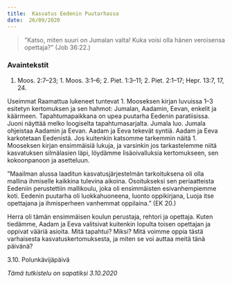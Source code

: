 ```yaml
---
title:  Kasvatus Eedenin Puutarhassa
date:  26/09/2020
---
```


> <p></p>
> ”Katso, miten suuri on Jumalan valta! Kuka voisi olla hänen veroisensa opettaja?” (Job 36:22.)

### Avaintekstit
1. Moos. 2:7–23;  1. Moos. 3:1–6;  2. Piet. 1:3–11;  2. Piet. 2:1–17; Hepr. 13:7, 17, 24.

Useimmat Raamattua lukeneet tuntevat 1. Mooseksen kirjan luvuissa 1–3 esitetyn kertomuksen ja sen hahmot: Jumalan, Aadamin, Eevan, enkelit ja käärmeen. Tapahtumapaikkana on upea puutarha Eedenin paratiisissa. Juoni näyttää melko loogiselta tapahtumasarjalta. Jumala luo. Jumala ohjeistaa Aadamin ja Eevan. Aadam ja Eeva tekevät syntiä. Aadam ja Eeva karkotetaan Eedenistä. Jos kuitenkin katsomme tarkemmin näitä 1. Mooseksen kirjan ensimmäisiä lukuja, ja varsinkin jos tarkastelemme niitä kasvatuksen silmälasien läpi, löydämme lisäoivalluksia kertomukseen, sen kokoonpanoon ja asetteluun.

”Maailman alussa laaditun kasvatusjärjestelmän tarkoituksena oli olla mallina ihmiselle kaikkina tulevina aikoina. Osoitukseksi sen periaatteista Eedeniin perustettiin mallikoulu, joka oli ensimmäisten esivanhempiemme koti. Eedenin puutarha oli luokkahuoneena, luonto oppikirjana, Luoja itse opettajana ja ihmisperheen vanhemmat oppilaina.” (EK 20.)

Herra oli tämän ensimmäisen koulun perustaja, rehtori ja opettaja. Kuten tiedämme, Aadam ja Eeva valitsivat kuitenkin lopulta toisen opettajan ja oppivat vääriä asioita. Mitä tapahtui? Miksi? Mitä voimme oppia tästä varhaisesta kasvatuskertomuksesta, ja miten se voi auttaa meitä tänä päivänä?

3.10. Polunkävijäpäivä

_Tämä tutkistelu on sapatiksi 3.10.2020_